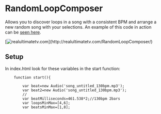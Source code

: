 # RandomLoopComposer

Allows you to discover loops in a song with a consistent BPM and arrange a new random song with your selections. An example of this code in action can be [seen here](http://realultimatetv.com/RandomLoopComposer/).

[![realultimatetv.com](http://mouseonew.com/image-rlc1.jpg?)](http://realultimatetv.com/RandomLoopComposer/) 

## Setup

In index.html look for these variables in the start function:

```
	function start(){
	
		var beat=new Audio('song_untitled_130bpm.mp3');
		var beat2=new Audio('song_untitled_130bpm.mp3');
		//
		var beatMilliseconds=461.538*2;//130bpm 2bars
		var loopsMinMax=[4,6];
		var beatsMinMax=[1,8];
```
